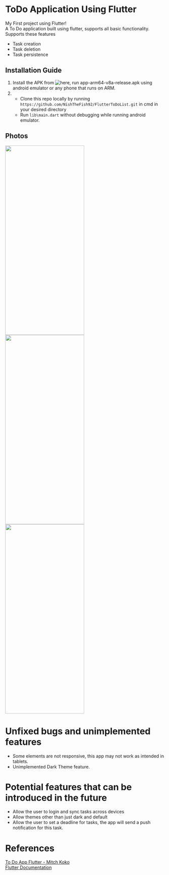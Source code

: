 # ToDo Application Using Flutter
My First project using Flutter!\
A To Do application built using flutter, supports all basic functionality.\
Supports these features
- Task creation
- Task deletion
- Task persistence
## Installation Guide
1) Install the APK from ![here](https://github.com/NishTheFish92/FlutterToDoList/releases/tag/NishToDov1), run app-arm64-v8a-release.apk using android emulator or any phone that runs on ARM.
2) - Clone this repo locally by running ```https://github.com/NishTheFish92/FlutterToDoList.git``` in cmd in your desired directory
   - Run ```lib\main.dart``` without debugging while running android emulator.
## Photos
<img src="https://github.com/user-attachments/assets/43dcf4fe-21d8-4f85-9b25-a6657723f4dd" width = "250" height = "600"/><br/>
<img src="https://github.com/user-attachments/assets/c6363695-8e74-40ca-8822-6ad5012394ff" width = "250" height = "600"/><br/>
<img src="https://github.com/user-attachments/assets/0f4f3b3d-dc29-431b-b5ee-083c10a1c0e3" width = "250" height = "600"/><br/>

# Unfixed bugs and unimplemented features
- Some elements are not responsive, this app may not work as intended in tablets.
- Unimplemented Dark Theme feature.

# Potential features that can be introduced in the future
- Allow the user to login and sync tasks across devices
- Allow themes other than just dark and default
- Allow the user to set a deadline for tasks, the app will send a push notification for this task.

# References
<a href = "https://www.youtube.com/watch?v=mMgr47QBZWA&list=PLlvRDpXh1Se6FF_srf1fcahvQX3qFk86v">To Do App Flutter - Mitch Koko<a/> <br/>
<a href = "https://docs.flutter.dev/">Flutter Documentation<a/>

